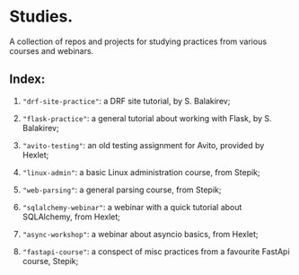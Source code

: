 # Studies.

A collection of repos and projects for studying practices from various courses and webinars. 

## Index:

1) `"drf-site-practice"`: a DRF site tutorial, by S. Balakirev;

2) `"flask-practice"`: a general tutorial about working with Flask, by S. Balakirev;

3) `"avito-testing"`: an old testing assignment for Avito, provided by Hexlet;

4) `"linux-admin"`: a basic Linux administration course, from Stepik;

5) `"web-parsing"`: a general parsing course, from Stepik; 

6) `"sqlalchemy-webinar"`: a webinar with a quick tutorial about SQLAlchemy, from Hexlet;

7) `"async-workshop"`: a webinar about asyncio basics, from Hexlet;

8) `"fastapi-course"`: a conspect of misc practices from a favourite FastApi course, Stepik;